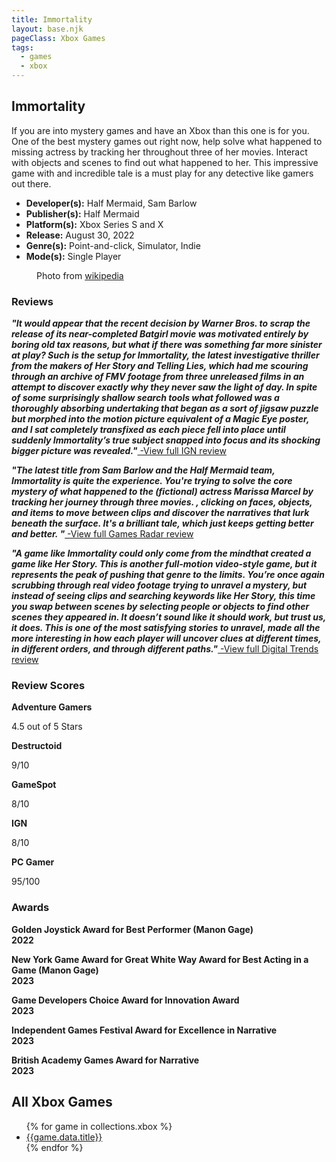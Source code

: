 ```yaml
---
title: Immortality
layout: base.njk
pageClass: Xbox Games
tags:
  - games
  - xbox
---
```


  <section class="grid-m">
        <article class="card-m">
            <div class="card__content-m">
                <h2 class="card__text-m">Immortality</h2>
              <p class="card__text-m">If you are into mystery games and have an Xbox than this one is for you. One of the best mystery games out right now, help solve what happened to missing actress by tracking her throughout three of her movies. Interact with objects and scenes to find out what happened to her. This impressive game with and incredible tale is a must play for any detective like gamers out there.</p>
              <ul>
                <li><strong>Developer(s):</strong> Half Mermaid, Sam Barlow</li>
                <li><strong>Publisher(s):</strong> Half Mermaid</li>
                <li><strong>Platform(s):</strong> Xbox Series S and X</li>
                <li><strong>Release:</strong> August 30, 2022</li>
                <li><strong>Genre(s):</strong> Point-and-click, Simulator, Indie</li>
                <li><strong>Mode(s):</strong> Single Player</li>
              </ul>
            </div>
          </article>
          <article class="card-m">
          <figure class="img-container">
            <div class="card__img-m"><img src="/images/xbox3.png" alt=""></div>
            <figcaption class="img-caption">
               Photo from <a href="https://en.wikipedia.org/wiki/Immortality_(video_game)">wikipedia</a>
             </figcaption>
             </figure>
          </article>
     </section>
    <div class="game_reviews">
    <h3><strong>Reviews</strong></h3>      
    <p>
        <strong><i>"It would appear that the recent decision by Warner Bros. to scrap the release of its near-completed Batgirl movie was motivated entirely by boring old tax reasons, but what if there was something far more sinister at play? Such is the setup for Immortality, the latest investigative thriller from the makers of Her Story and Telling Lies, which had me scouring through an archive of FMV footage from three unreleased films in an attempt to discover exactly why they never saw the light of day. In spite of some surprisingly shallow search tools what followed was a thoroughly absorbing undertaking that began as a sort of jigsaw puzzle but morphed into the motion picture equivalent of a Magic Eye poster, and I sat completely transfixed as each piece fell into place until suddenly Immortality’s true subject snapped into focus and its shocking bigger picture was revealed."<a href="https://www.ign.com/articles/immortality-review" target="_blank" rel="noopener noreferrer"></i></strong> -View full IGN review</a>
      </p>
      <p>
        <strong><i>"The latest title from Sam Barlow and the Half Mermaid team, Immortality is quite the experience. You're trying to solve the core mystery of what happened to the (fictional) actress Marissa Marcel by tracking her journey through three movies. , clicking on faces, objects, and items to move between clips and discover the narratives that lurk beneath the surface. It's a brilliant tale, which just keeps getting better and better. "<a href="https://www.gamesradar.com/xbox-exclusives/" target="_blank" rel="noopener noreferrer"></i></strong> -View full Games Radar review</a>
      </p>
      <p>
        <strong><i>"A game like Immortality could only come from the mindthat created a game like Her Story. This is another full-motion video-style game, but it represents the peak of pushing that genre to the limits. You’re once again scrubbing through real video footage trying to unravel a mystery, but instead of seeing clips and searching keywords like Her Story, this time you swap between scenes by selecting people or objects to find other scenes they appeared in. It doesn’t sound like it should work, but trust us, it does. This is one of the most satisfying stories to unravel, made all the more interesting in how each player will uncover clues at different times, in different orders, and through different paths."<a href="https://www.digitaltrends.com/gaming/best-xbox-series-x-exclusives/?amp" target="_blank" rel="noopener noreferrer"></i></strong> -View full Digital Trends review</a>
      </p>
      </div>
      <h3><strong>Review Scores</strong></h3>
    <div class="game_numeric_reviews">
      <div class="game_numeric_review">
        <strong>Adventure Gamers</strong>
        <p>4.5 out of 5 Stars</p>
      </div>
      <div class="game_numeric_review">
        <strong>Destructoid</strong>
        <p>9/10</p>
      </div>
      <div class="game_numeric_review">
        <strong>GameSpot</strong>
        <p>8/10</p>
      </div>
      <div class="game_numeric_review">
        <strong>IGN</strong>
        <p>8/10</p>
      </div>
      <div class="game_numeric_review">
        <strong>PC Gamer</strong>
        <p>95/100</p>
      </div>
    </div>
    <h3><strong>Awards</strong></h3>
    <div class="game_awards">
      <div class="game_award">
        <p><strong>Golden Joystick Award for Best Performer (Manon Gage)<br>2022</strong></p>
      </div>
      <div class="game_award">
        <p><strong>New York Game Award for Great White Way Award for Best Acting in a Game (Manon Gage)<br>2023</strong></p>
      </div>
      <div class="game_award">
        <p><strong>Game Developers Choice Award for Innovation Award<br>2023</strong></p>
      </div>
      <div class="game_award">
        <p><strong>Independent Games Festival Award for Excellence in Narrative<br>2023</strong></p>
      </div>
      <div class="game_award">
        <p><strong>British Academy Games Award for Narrative<br>2023</strong></p>
      </div>
    </div>
    <section class="Collections">
  <h1>All Xbox Games</h1>
  <ul>
    {% for game in collections.xbox %}      
      <li><a href="{{game.url}}">{{game.data.title}}</a></li>
    {% endfor %}
  </ul>
  </section>

     
